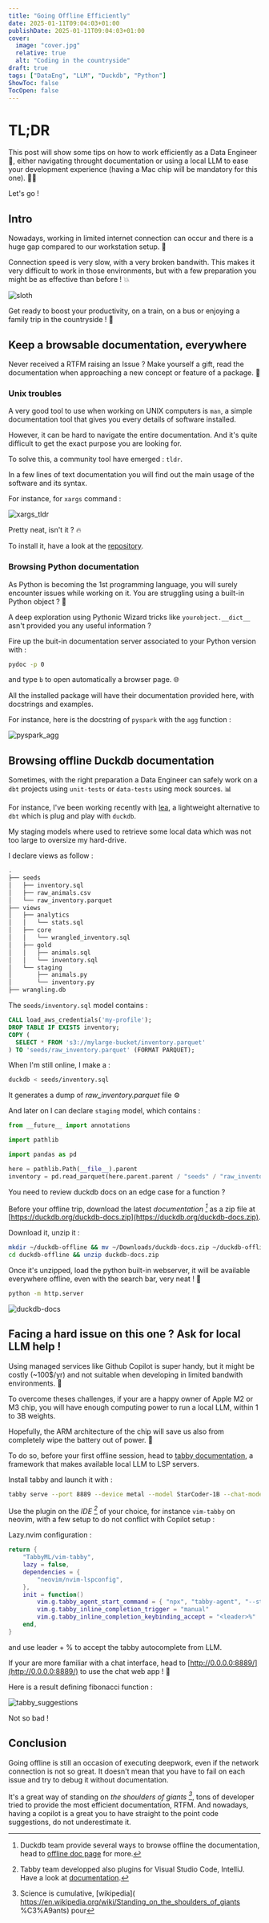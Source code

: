 ```yaml
---
title: "Going Offline Efficiently"
date: 2025-01-11T09:04:03+01:00
publishDate: 2025-01-11T09:04:03+01:00
cover:
  image: "cover.jpg"
  relative: true
  alt: "Coding in the countryside"
draft: true
tags: ["DataEng", "LLM", "Duckdb", "Python"]
ShowToc: false
TocOpen: false
---
```


# TL;DR

This post will show some tips on how to work efficiently as a Data Engineer 🚀, either navigating throught documentation
or using a local LLM to ease your development experience (having a Mac chip will be mandatory for this one). 👨‍💻

Let's go !

## Intro

Nowadays, working in limited internet connection can occur and there is a huge gap compared to our workstation setup. 🦾

Connection speed is very slow, with a very broken bandwith. This makes it very difficult to work in those environments, but with a few
preparation you might be as effective than before ! 💥

![sloth](https://media1.giphy.com/media/v1.Y2lkPTc5MGI3NjExbzN1eTJlY2Y5cndiaGdydDdhZW9iZjE3bzhpZ3VtczZwODhyY3p5NyZlcD12MV9pbnRlcm5hbF9naWZfYnlfaWQmY3Q9Zw/3oz8xOu5Gw81qULRh6/giphy.gif#center)

Get ready to boost your productivity, on a train, on a bus or enjoying a family trip in the countryside ! 🚜

## Keep a browsable documentation, everywhere

Never received a RTFM raising an Issue ? Make yourself a gift, read the documentation when approaching a
new concept or feature of a package. 📖

### Unix troubles

A very good tool to use when working on UNIX computers is `man`, a simple documentation tool that gives you
every details of software installed.

However, it can be hard to navigate the entire documentation. And it's quite difficult to get the exact purpose
you are looking for.

To solve this, a community tool have emerged : `tldr`.

In a few lines of text documentation you will find out the main usage of the software and its syntax.

For instance, for `xargs` command :

![xargs_tldr](tldr_xargs.png#center)

Pretty neat, isn't it ? 🔥

To install it, have a look at the [repository](https://github.com/tldr-pages/tldr).

### Browsing Python documentation

As Python is becoming the 1st programming language, you will surely encounter issues while working on it.
You are struggling using a built-in Python object ? 🐍

A deep exploration using Pythonic Wizard tricks like `yourobject.__dict__` asn't provided you any useful information ?

Fire up the buit-in documentation server associated to your Python version with :

```sh
pydoc -p 0
```

and type `b` to open automatically a browser page. 🌐

All the installed package will have their documentation provided here, with docstrings and examples.

For instance, here is the docstring of `pyspark` with the `agg` function :

![pyspark_agg](pyspark_agg.png#center)

## Browsing offline Duckdb documentation

Sometimes, with the right preparation a Data Engineer can safely work on a `dbt` projects
using `unit-tests` or `data-tests` using mock sources. 📊

For instance, I've been working recently with [lea](https://github.com/carbonfact/lea), a lightweight alternative to
`dbt` which is plug and play with `duckdb`.

My staging models where used to retrieve some local data which was not too large to oversize my hard-drive.

I declare views as follow :

```txt
.
├── seeds
│   ├── inventory.sql
│   ├── raw_animals.csv
│   └── raw_inventory.parquet
├── views
│   ├── analytics
│   │   └── stats.sql
│   ├── core
│   │   └── wrangled_inventory.sql
│   ├── gold
│   │   ├── animals.sql
│   │   └── inventory.sql
│   └── staging
│       ├── animals.py
│       └── inventory.py
├── wrangling.db
```

The `seeds/inventory.sql` model contains :

```sql
CALL load_aws_credentials('my-profile');
DROP TABLE IF EXISTS inventory;
COPY (
  SELECT * FROM 's3://mylarge-bucket/inventory.parquet'
) TO 'seeds/raw_inventory.parquet' (FORMAT PARQUET);
```

When I'm still online, I make a :

```sh
duckdb < seeds/inventory.sql
```

It generates a dump of _raw_inventory.parquet_ file ⚙️

And later on I can declare `staging` model, which contains :

```py
from __future__ import annotations

import pathlib

import pandas as pd

here = pathlib.Path(__file__).parent
inventory = pd.read_parquet(here.parent.parent / "seeds" / "raw_inventory.parquet")
```

You need to review duckdb docs on an edge case for a function ?

Before your offline trip, download the latest <cite> documentation [^1] </cite>
as a zip file at [https://duckdb.org/duckdb-docs.zip](https://duckdb.org/duckdb-docs.zip).

[^1]: Duckdb team provide several ways to browse offline the documentation, head to [offline doc page](https://duckdb.org/docs/guides/offline-copy.html) for more.

Download it, unzip it :

```sh
mkdir ~/duckdb-offline && mv ~/Downloads/duckdb-docs.zip ~/duckdb-offline
cd duckdb-offline && unzip duckdb-docs.zip
```

Once it's unzipped, load the python built-in webserver, it will be available everywhere
offline, even with the search bar, very neat ! 🦆

```sh
python -m http.server
```

![duckdb-docs](duckdb_docs.png#center)

## Facing a hard issue on this one ? Ask for local LLM help !

Using managed services like Github Copilot is super handy, but it might be
costly (~100$/yr) and not suitable when developing in limited bandwith
environments. 🐌

To overcome theses challenges, if your are a happy owner of Apple M2 or M3 chip,
you will have enough computing power to run a local LLM, within 1 to 3B weights.

Hopefully, the ARM architecture of the chip will save us also from completely wipe the
battery out of power. 🔋

To do so, before your first offline session, head to [tabby documentation](https://tabby.tabbyml.com/docs/quick-start/installation/apple/),
a framework that makes available local LLM to LSP servers.

Install tabby and launch it with :

```sh
tabby serve --port 8889 --device metal --model StarCoder-1B --chat-model Qwen2-1.5B-Instruct
```

Use the plugin on the <cite> IDE [^2] </cite> of your choice, for instance `vim-tabby` on neovim,
with a few setup to do not conflict with Copilot setup :

[^2]: Tabby team developped also plugins for Visual Studio Code, IntelliJ. Have a look at [documentation](https://tabby.tabbyml.com/docs/extensions/troubleshooting/).

Lazy.nvim configuration :

```lua
return {
	"TabbyML/vim-tabby",
	lazy = false,
	dependencies = {
		"neovim/nvim-lspconfig",
	},
	init = function()
		vim.g.tabby_agent_start_command = { "npx", "tabby-agent", "--stdio" }
		vim.g.tabby_inline_completion_trigger = "manual"
		vim.g.tabby_inline_completion_keybinding_accept = "<leader>%"
	end,
}
```

and use leader + % to accept the tabby autocomplete from LLM.

If your are more familiar with a chat interface, head to [http://0.0.0.0:8889/](http://0.0.0.0:8889/) to
use the chat web app ! 💬

Here is a result defining fibonacci function :

![tabby_suggestions](tabby.png#center)

Not so bad !

## Conclusion

Going offline is still an occasion of executing deepwork, even if the network connection is not so great.
It doesn't mean that you have to fail on each issue and try to debug it without documentation.

It's a great way of standing on <cite> _the shoulders of giants_ [^3]</cite>, tons of developer tried to provide the most
efficient documentation, RTFM. And nowadays, having a copilot is a great you to have straight to the point
code suggestions, do not underestimate it.

[^3]: Science is cumulative, [wikipedia]( https://en.wikipedia.org/wiki/Standing_on_the_shoulders_of_giants %C3%A9ants) pour
